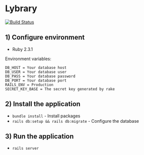 # Lybrary

[![Build Status](https://travis-ci.org/lybrary/lybrary.svg?branch=master)](https://travis-ci.org/lybrary/lybrary)

## 1) Configure environment

* Ruby 2.3.1

Environment variables:
```
DB_HOST = Your database host
DB_USER = Your database user
DB_PASS = Your database password
DB_PORT = Your database port
RAILS_ENV = Production
SECRET_KEY_BASE = The secret key generated by rake
```

## 2) Install the application

* `bundle install` - Install packages
* `rails db:setup && rails db:migrate` - Configure the database

## 3) Run the application

* `rails server`
